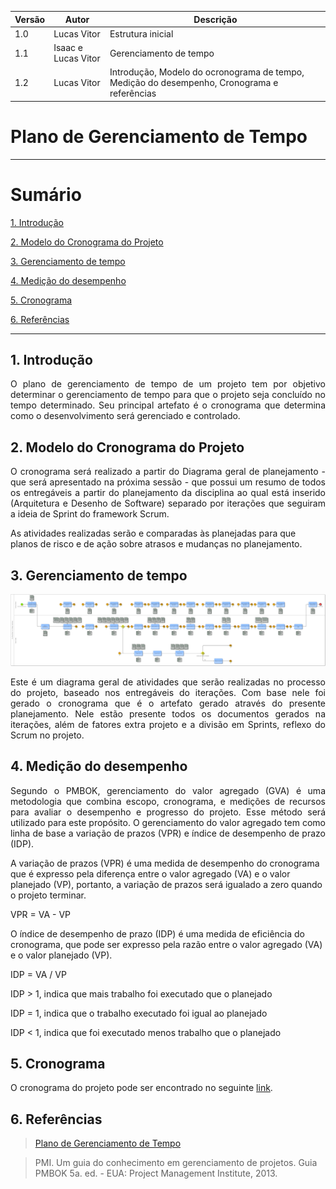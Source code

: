 |Versão|Autor|Descrição|
|------|-----|---------|
|1.0|Lucas Vitor|Estrutura inicial|
|1.1|Isaac e Lucas Vitor|Gerenciamento de tempo|
|1.2|Lucas Vitor|Introdução, Modelo do ocronograma de tempo, Medição do desempenho, Cronograma e referências|

# Plano de Gerenciamento de Tempo

---

# Sumário

[1. Introdução](#1-introdução)

[2. Modelo do Cronograma do Projeto](#2-modelo-do-cronograma-do-projeto)

[3. Gerenciamento de tempo](#3-gerenciamento-de-tempo)

[4. Medição do desempenho](#4-medição-do-desempenho) 

[5. Cronograma](#5-cronograma) 

[6. Referências](#6-referências) 

---


## 1. Introdução

<p align="justify">O plano de gerenciamento de tempo de um projeto tem por objetivo determinar o gerenciamento de tempo para que o projeto seja concluído no tempo determinado. Seu principal artefato é o cronograma que determina como o desenvolvimento será gerenciado e controlado.</p>

## 2. Modelo do Cronograma do Projeto

<p align="justify">O cronograma será realizado a partir do Diagrama geral de planejamento - que será apresentado na próxima sessão - que possui um resumo de todos os entregáveis a partir do planejamento da disciplina ao qual está inserido (Arquitetura e Desenho de Software) separado por iterações que seguiram a ideia de Sprint do framework Scrum.

As atividades realizadas serão e comparadas às planejadas para que planos de risco e de ação sobre atrasos e mudanças no planejamento.</p>

## 3. Gerenciamento de tempo

![Gerenciamento de tempo](/assets/images/metodologia_geral.png)

<p align="justify">Este é um diagrama geral de atividades que serão realizadas no processo do 
projeto, baseado nos entregáveis do iterações. Com base nele foi gerado o cronograma que é o artefato gerado através do presente planejamento. Nele estão presente todos os documentos gerados na iterações, além de fatores extra projeto e a divisão em Sprints, reflexo do Scrum no projeto.
</p>

## 4. Medição do desempenho

<p align="justify">Segundo o PMBOK, gerenciamento do valor agregado (GVA) é uma metodologia que combina escopo, cronograma, e medições de recursos para avaliar o desempenho e progresso do projeto. Esse método será utilizado para este propósito. O gerenciamento do valor agregado tem como linha de base a variação de prazos (VPR) e índice de desempenho de prazo (IDP).

A variação de prazos (VPR) é uma medida de desempenho do cronograma que é expresso pela diferença entre o valor agregado (VA) e o valor planejado (VP), portanto, a variação de prazos será igualado a zero quando o projeto terminar.

VPR = VA - VP

O índice de desempenho de prazo (IDP) é uma medida de eficiência do cronograma, que pode ser expresso pela razão entre o valor agregado (VA) e o valor planejado (VP).

IDP = VA / VP

IDP > 1, indica que mais trabalho foi executado que o planejado

IDP = 1, indica que o trabalho executado foi igual ao planejado

IDP < 1, indica que foi executado menos trabalho que o planejado
</p>

## 5. Cronograma

O cronograma do projeto pode ser encontrado no seguinte 
[link](https://drive.google.com/file/d/10r83KFYUpkRFKHHs7ZCE4pOhKQCR1y-c/view).

## 6. Referências

> [Plano de Gerenciamento de Tempo](https://github.com/fga-eps-mds/2017.2-Receita-Mais/wiki/Plano-de-Gerenciamento-de-Tempo)

> PMI. Um guia do conhecimento em gerenciamento de projetos. Guia PMBOK 5a. ed. - EUA: Project Management Institute, 2013.